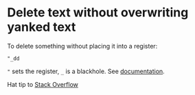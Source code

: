 # Delete text without overwriting yanked text

To delete something without placing it into a register: 

```
"_dd
```

`"` sets the register, `_` is a blackhole. See [documentation](http://vimdoc.sourceforge.net/htmldoc/change.html#registers).

Hat tip to [Stack Overflow](https://stackoverflow.com/questions/3638542/any-way-to-delete-in-vim-without-overwriting-your-last-yank)


